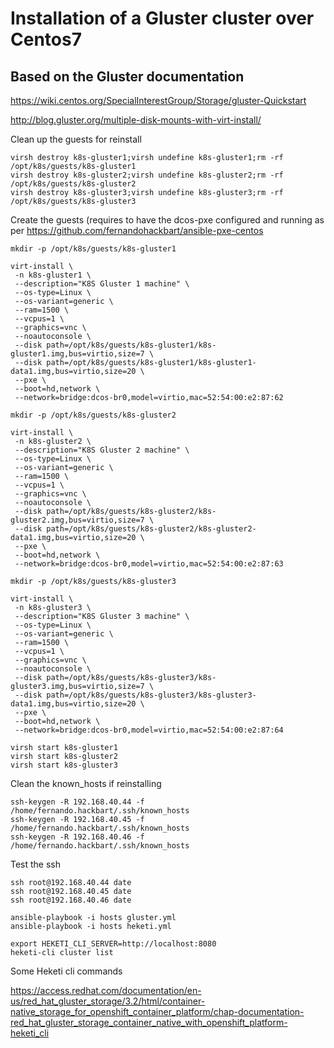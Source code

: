 # Installation of a Gluster cluster over Centos7 


## Based on the Gluster documentation

https://wiki.centos.org/SpecialInterestGroup/Storage/gluster-Quickstart

http://blog.gluster.org/multiple-disk-mounts-with-virt-install/

Clean up the guests for reinstall
```
virsh destroy k8s-gluster1;virsh undefine k8s-gluster1;rm -rf /opt/k8s/guests/k8s-gluster1
virsh destroy k8s-gluster2;virsh undefine k8s-gluster2;rm -rf /opt/k8s/guests/k8s-gluster2
virsh destroy k8s-gluster3;virsh undefine k8s-gluster3;rm -rf /opt/k8s/guests/k8s-gluster3
```

Create the guests (requires to have the dcos-pxe configured and running as per https://github.com/fernandohackbart/ansible-pxe-centos
```
mkdir -p /opt/k8s/guests/k8s-gluster1

virt-install \
 -n k8s-gluster1 \
 --description="K8S Gluster 1 machine" \
 --os-type=Linux \
 --os-variant=generic \
 --ram=1500 \
 --vcpus=1 \
 --graphics=vnc \
 --noautoconsole \
 --disk path=/opt/k8s/guests/k8s-gluster1/k8s-gluster1.img,bus=virtio,size=7 \
 --disk path=/opt/k8s/guests/k8s-gluster1/k8s-gluster1-data1.img,bus=virtio,size=20 \
 --pxe \
 --boot=hd,network \ 
 --network=bridge:dcos-br0,model=virtio,mac=52:54:00:e2:87:62

mkdir -p /opt/k8s/guests/k8s-gluster2

virt-install \
 -n k8s-gluster2 \
 --description="K8S Gluster 2 machine" \
 --os-type=Linux \
 --os-variant=generic \
 --ram=1500 \
 --vcpus=1 \
 --graphics=vnc \
 --noautoconsole \
 --disk path=/opt/k8s/guests/k8s-gluster2/k8s-gluster2.img,bus=virtio,size=7 \
 --disk path=/opt/k8s/guests/k8s-gluster2/k8s-gluster2-data1.img,bus=virtio,size=20 \
 --pxe \
 --boot=hd,network \ 
 --network=bridge:dcos-br0,model=virtio,mac=52:54:00:e2:87:63

mkdir -p /opt/k8s/guests/k8s-gluster3

virt-install \
 -n k8s-gluster3 \
 --description="K8S Gluster 3 machine" \
 --os-type=Linux \
 --os-variant=generic \
 --ram=1500 \
 --vcpus=1 \
 --graphics=vnc \
 --noautoconsole \
 --disk path=/opt/k8s/guests/k8s-gluster3/k8s-gluster3.img,bus=virtio,size=7 \
 --disk path=/opt/k8s/guests/k8s-gluster3/k8s-gluster3-data1.img,bus=virtio,size=20 \
 --pxe \
 --boot=hd,network \ 
 --network=bridge:dcos-br0,model=virtio,mac=52:54:00:e2:87:64

virsh start k8s-gluster1
virsh start k8s-gluster2
virsh start k8s-gluster3
```

Clean the known_hosts if reinstalling
```
ssh-keygen -R 192.168.40.44 -f /home/fernando.hackbart/.ssh/known_hosts
ssh-keygen -R 192.168.40.45 -f /home/fernando.hackbart/.ssh/known_hosts
ssh-keygen -R 192.168.40.46 -f /home/fernando.hackbart/.ssh/known_hosts
```

Test the ssh
```
ssh root@192.168.40.44 date
ssh root@192.168.40.45 date
ssh root@192.168.40.46 date
```

```
ansible-playbook -i hosts gluster.yml
ansible-playbook -i hosts heketi.yml
```

```
export HEKETI_CLI_SERVER=http://localhost:8080
heketi-cli cluster list
```

Some Heketi cli commands

https://access.redhat.com/documentation/en-us/red_hat_gluster_storage/3.2/html/container-native_storage_for_openshift_container_platform/chap-documentation-red_hat_gluster_storage_container_native_with_openshift_platform-heketi_cli
